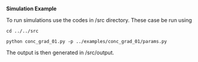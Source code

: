 __Simulation Example__

To run simulations use the codes in /src directory.  These case be run using

`cd ../../src`

`python conc_grad_01.py -p ../examples/conc_grad_01/params.py`

The output is then generated in /src/output. 








